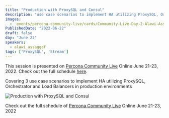 ```yaml
---
title: "Production with ProxySQL and Consul"
description: "use case scenarios to implement HA utilizing ProxySQL, Orchestrator and Load Balancers in production environments"
images:
  -  events/percona-community-live/cards/Community-Live-Day-2-Alawi-Assaggaf.jpg
PublishedDate: "2022-06-22"
draft: false
day: "June 22"
speakers:
  - alawi_assaggaf
tags: ['ProxySQL', 'Stream']
---
```



This session is presented on [Percona Community Live](/events/percona-community-live-2022/) Online June 21-23, 2022. Check out the full schedule [here](/events/percona-community-live-2022/).

Covering 3 use case scenarios to implement HA utilizing ProxySQL, Orchestrator and Load Balancers in production environments

![Production with ProxySQL and Consul](events/percona-community-live/cards/Community-Live-Day-2-Alawi-Assaggaf.jpg)

Check out the full schedule of [Percona Community Live](/events/percona-community-live-2022/) Online June 21-23, 2022